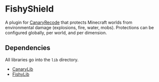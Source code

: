 FishyShield
===========
A plugin for [CanaryRecode](http://www.canarymod.net) that protects Minecraft worlds from environmental damage (explosions, fire, water, mobs). Protections can be configured globally, per world, and per dimension.

Dependencies
------------
All libraries go into the <code>lib</code> directory.
* [CanaryLib](https://github.com/FallenMoonNetwork/CanaryLib)
* [FishyLib](https://github.com/nosefish/FishyLib)
